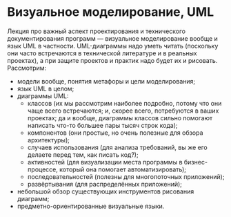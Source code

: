 # Визуальное моделирование, UML

Лекция про важный аспект проектирования и технического документирования программ — визуальное моделирование вообще и язык UML в частности. UML-диаграммы надо уметь читать (поскольку они часто встречаются в технической литературе и в реальных проектах), а при защите проектов и практик надо будет их и рисовать. Рассмотрим:

- модели вообще, понятия метафоры и цели моделирования;
- язык UML в целом;
- диаграммы UML:
  - классов (их мы рассмотрим наиболее подробно, потому что они чаще всего встречаются; и, скорее всего, потребуются в ваших проектах; да и вообще, диаграммы классов сильно помогают написать что-то большее пары тысяч строк кода);
  - компонентов (они простые, но очень полезные для обзора архитектуры);
  - случаев использования (для анализа требований, вы же его делаете перед тем, как писать код?);
  - активностей (для визуализации места программы в бизнес-процессе, который она помогает автоматизировать);
  - последовательностей (полезны для многопоточных приложений);
  - развёртывания (для распределённых приложений);
- небольшой обзор существующих инструментов рисования диаграмм;
- предметно-ориентированные визуальные языки.
